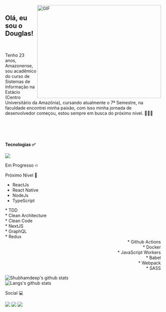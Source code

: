 <img alt="GIF" src="https://github.com/douglasgomes98/douglasgomes98/blob/code.gif?raw=true" width="400px" height="300px" align="right" />

## Olá, eu sou o Douglas!

<br/>

<p align="left">
 Tenho 23 anos, Amazonense, sou acadêmico do curso de Sistemas de Informação na Estácio (Centro Universitário da Amazônia), cursando atualmente o 7ª Semestre, na faculdade encontrei minha paixão, com isso minha jornada de desenvolvedor começou, estou sempre em busca do próximo nível. 👨🏽‍💻 
</p>

<br/>
<br/>
<br/>

 #### Tecnologias ✅ 
 
<p>
<img src="https://img.shields.io/badge/React Native-61dafb?style=for-the-badge&logo=react&logoColor=61dafb&color=282c34"/></a>
</p>

<p align="left">
  Em Progresso 🔥
<br>

<p align="left">
  Próximo Nível 🚀
<br>

- ReactJs
- React Native
- NodeJs
- TypeScript

<div align="left">
 * TDD <br/>
 * Clean Architecture <br/>
 * Clean Code <br/>
 * NextJS <br/>
 * GraphQL <br/>
 * Redux
</div>

<div align="right">
* Github Actions <br/>
* Docker <br/>
* JavaScript Workers <br/>
* Babel <br/>
* Webpack <br/>
* SASS <br/>
</div>

![Shubhamdeep's github stats](https://github-readme-stats.vercel.app/api?username=douglasgomes98&show_icons=true&hide_border=true&theme=radical&count_private=true)
<br/>
![Langs's github stats](https://github-readme-stats.vercel.app/api/top-langs/?username=douglasgomes98&layout=compact&theme=radical&hide_border=true&count_private=true)
<br/>

<p align="left">
  Social 💻
<br>

<p align="left">
  <a href="mailto:douglasgomes.rr@gmail.com" alt="Gmail" target="_blank">
    <img src="https://img.shields.io/badge/Gmail-D14836?style=for-the-badge&logo=gmail&logoColor=white&link=mailto:douglasgomes.rr@gmail.com"/></a>

  <a href="https://www.linkedin.com/in/douglas-gomes-071a61143" alt="Linkedin" target="_blank">
      <img src="https://img.shields.io/badge/LinkedIn-0077B5?style=for-the-badge&logo=linkedin&logoColor=white&link=https://www.linkedin.com/in/douglas-gomes-071a61143"/></a>

  <a href="https://api.whatsapp.com/send/?phone=05595991680720" alt="WhatsApp" target="_blank">
    <img src="https://img.shields.io/badge/Whatsapp-07bc4c?style=for-the-badge&logo=whatsapp&logoColor=white&link=https://api.whatsapp.com/send/?phone=05595991680720"/></a>  
</p>

